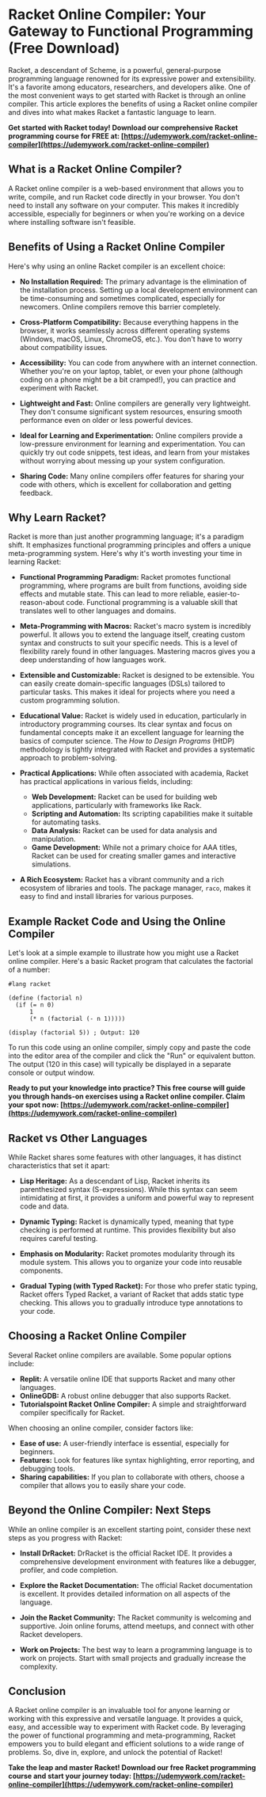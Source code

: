 # Racket Online Compiler: Your Gateway to Functional Programming (Free Download)

Racket, a descendant of Scheme, is a powerful, general-purpose programming language renowned for its expressive power and extensibility. It's a favorite among educators, researchers, and developers alike. One of the most convenient ways to get started with Racket is through an online compiler. This article explores the benefits of using a Racket online compiler and dives into what makes Racket a fantastic language to learn.

**Get started with Racket today! Download our comprehensive Racket programming course for FREE at: [https://udemywork.com/racket-online-compiler](https://udemywork.com/racket-online-compiler)**

## What is a Racket Online Compiler?

A Racket online compiler is a web-based environment that allows you to write, compile, and run Racket code directly in your browser. You don't need to install any software on your computer. This makes it incredibly accessible, especially for beginners or when you're working on a device where installing software isn't feasible.

## Benefits of Using a Racket Online Compiler

Here's why using an online Racket compiler is an excellent choice:

*   **No Installation Required:** The primary advantage is the elimination of the installation process. Setting up a local development environment can be time-consuming and sometimes complicated, especially for newcomers. Online compilers remove this barrier completely.

*   **Cross-Platform Compatibility:** Because everything happens in the browser, it works seamlessly across different operating systems (Windows, macOS, Linux, ChromeOS, etc.). You don't have to worry about compatibility issues.

*   **Accessibility:** You can code from anywhere with an internet connection. Whether you're on your laptop, tablet, or even your phone (although coding on a phone might be a bit cramped!), you can practice and experiment with Racket.

*   **Lightweight and Fast:** Online compilers are generally very lightweight. They don't consume significant system resources, ensuring smooth performance even on older or less powerful devices.

*   **Ideal for Learning and Experimentation:** Online compilers provide a low-pressure environment for learning and experimentation. You can quickly try out code snippets, test ideas, and learn from your mistakes without worrying about messing up your system configuration.

*   **Sharing Code:** Many online compilers offer features for sharing your code with others, which is excellent for collaboration and getting feedback.

## Why Learn Racket?

Racket is more than just another programming language; it's a paradigm shift. It emphasizes functional programming principles and offers a unique meta-programming system. Here's why it's worth investing your time in learning Racket:

*   **Functional Programming Paradigm:** Racket promotes functional programming, where programs are built from functions, avoiding side effects and mutable state. This can lead to more reliable, easier-to-reason-about code. Functional programming is a valuable skill that translates well to other languages and domains.

*   **Meta-Programming with Macros:** Racket's macro system is incredibly powerful. It allows you to extend the language itself, creating custom syntax and constructs to suit your specific needs. This is a level of flexibility rarely found in other languages. Mastering macros gives you a deep understanding of how languages work.

*   **Extensible and Customizable:** Racket is designed to be extensible. You can easily create domain-specific languages (DSLs) tailored to particular tasks. This makes it ideal for projects where you need a custom programming solution.

*   **Educational Value:** Racket is widely used in education, particularly in introductory programming courses. Its clear syntax and focus on fundamental concepts make it an excellent language for learning the basics of computer science. The *How to Design Programs* (HtDP) methodology is tightly integrated with Racket and provides a systematic approach to problem-solving.

*   **Practical Applications:** While often associated with academia, Racket has practical applications in various fields, including:
    *   **Web Development:** Racket can be used for building web applications, particularly with frameworks like Rack.
    *   **Scripting and Automation:** Its scripting capabilities make it suitable for automating tasks.
    *   **Data Analysis:** Racket can be used for data analysis and manipulation.
    *   **Game Development:** While not a primary choice for AAA titles, Racket can be used for creating smaller games and interactive simulations.

*   **A Rich Ecosystem:** Racket has a vibrant community and a rich ecosystem of libraries and tools. The package manager, `raco`, makes it easy to find and install libraries for various purposes.

## Example Racket Code and Using the Online Compiler

Let's look at a simple example to illustrate how you might use a Racket online compiler. Here's a basic Racket program that calculates the factorial of a number:

```racket
#lang racket

(define (factorial n)
  (if (= n 0)
      1
      (* n (factorial (- n 1)))))

(display (factorial 5)) ; Output: 120
```

To run this code using an online compiler, simply copy and paste the code into the editor area of the compiler and click the "Run" or equivalent button. The output (120 in this case) will typically be displayed in a separate console or output window.

**Ready to put your knowledge into practice? This free course will guide you through hands-on exercises using a Racket online compiler. Claim your spot now: [https://udemywork.com/racket-online-compiler](https://udemywork.com/racket-online-compiler)**

## Racket vs Other Languages

While Racket shares some features with other languages, it has distinct characteristics that set it apart:

*   **Lisp Heritage:** As a descendant of Lisp, Racket inherits its parenthesized syntax (S-expressions). While this syntax can seem intimidating at first, it provides a uniform and powerful way to represent code and data.

*   **Dynamic Typing:** Racket is dynamically typed, meaning that type checking is performed at runtime. This provides flexibility but also requires careful testing.

*   **Emphasis on Modularity:** Racket promotes modularity through its module system. This allows you to organize your code into reusable components.

*   **Gradual Typing (with Typed Racket):** For those who prefer static typing, Racket offers Typed Racket, a variant of Racket that adds static type checking. This allows you to gradually introduce type annotations to your code.

## Choosing a Racket Online Compiler

Several Racket online compilers are available. Some popular options include:

*   **Replit:** A versatile online IDE that supports Racket and many other languages.
*   **OnlineGDB:** A robust online debugger that also supports Racket.
*   **Tutorialspoint Racket Online Compiler:** A simple and straightforward compiler specifically for Racket.

When choosing an online compiler, consider factors like:

*   **Ease of use:** A user-friendly interface is essential, especially for beginners.
*   **Features:** Look for features like syntax highlighting, error reporting, and debugging tools.
*   **Sharing capabilities:** If you plan to collaborate with others, choose a compiler that allows you to easily share your code.

## Beyond the Online Compiler: Next Steps

While an online compiler is an excellent starting point, consider these next steps as you progress with Racket:

*   **Install DrRacket:** DrRacket is the official Racket IDE. It provides a comprehensive development environment with features like a debugger, profiler, and code completion.

*   **Explore the Racket Documentation:** The official Racket documentation is excellent. It provides detailed information on all aspects of the language.

*   **Join the Racket Community:** The Racket community is welcoming and supportive. Join online forums, attend meetups, and connect with other Racket developers.

*   **Work on Projects:** The best way to learn a programming language is to work on projects. Start with small projects and gradually increase the complexity.

## Conclusion

A Racket online compiler is an invaluable tool for anyone learning or working with this expressive and versatile language. It provides a quick, easy, and accessible way to experiment with Racket code. By leveraging the power of functional programming and meta-programming, Racket empowers you to build elegant and efficient solutions to a wide range of problems. So, dive in, explore, and unlock the potential of Racket!

**Take the leap and master Racket! Download our free Racket programming course and start your journey today: [https://udemywork.com/racket-online-compiler](https://udemywork.com/racket-online-compiler)**
